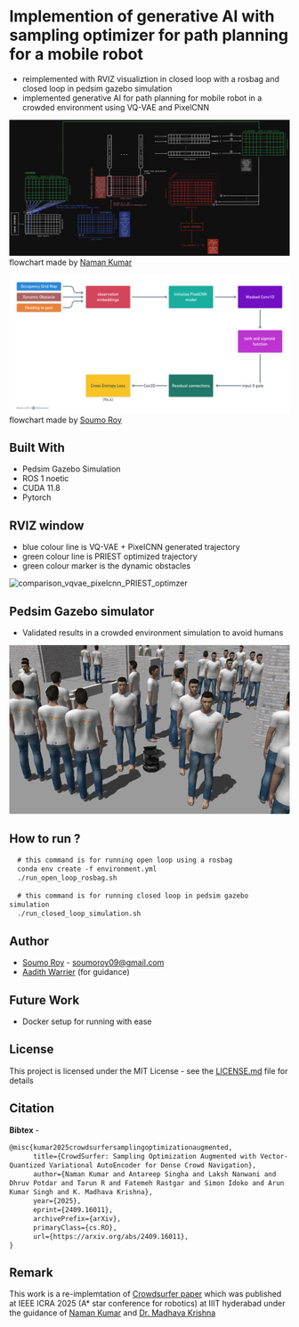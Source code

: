 # Implemention of generative AI with sampling optimizer for path planning for a mobile robot

- reimplemented with RVIZ visualiztion in closed loop with a rosbag and closed loop in pedsim gazebo simulation
- implemented generative AI for path planning for mobile robot in a crowded environment using VQ-VAE and PixelCNN

![teaser](./sampling_from_vqvae.png)
flowchart made by [Naman Kumar](https://github.com/namanxkumar)

![teaser](./PixelCNN.png)
flowchart made by [Soumo Roy](https://github.com/s0um0r0y)

## Built With
- Pedsim Gazebo Simulation
- ROS 1 noetic
- CUDA 11.8
- Pytorch

## RVIZ window

- blue colour line is VQ-VAE + PixelCNN generated trajectory
- green colour line is PRIEST optimized trajectory
- green colour marker is the dynamic obstacles
  
![comparison_vqvae_pixelcnn_PRIEST_optimzer](https://github.com/user-attachments/assets/8896391a-1b49-4353-86b8-a23a5c3fdb22)

## Pedsim Gazebo simulator

- Validated results in a crowded environment simulation to avoid humans

![teaser](./gazebo_simulation.png)

## How to run ?
```
  # this command is for running open loop using a rosbag
  conda env create -f environment.yml
  ./run_open_loop_rosbag.sh

  # this command is for running closed loop in pedsim gazebo simulation
  ./run_closed_loop_simulation.sh
```

## Author
- [Soumo Roy](https://github.com/s0um0r0y) - soumoroy09@gmail.com
- [Aadith Warrier](https://github.com/aadith-warrier) (for guidance)

## Future Work
- Docker setup for running with ease

## License

This project is licensed under the MIT License - see the [LICENSE.md](LICENSE.md) file for details

## Citation
**Bibtex** -
```
@misc{kumar2025crowdsurfersamplingoptimizationaugmented,
      title={CrowdSurfer: Sampling Optimization Augmented with Vector-Quantized Variational AutoEncoder for Dense Crowd Navigation}, 
      author={Naman Kumar and Antareep Singha and Laksh Nanwani and Dhruv Potdar and Tarun R and Fatemeh Rastgar and Simon Idoko and Arun Kumar Singh and K. Madhava Krishna},
      year={2025},
      eprint={2409.16011},
      archivePrefix={arXiv},
      primaryClass={cs.RO},
      url={https://arxiv.org/abs/2409.16011}, 
}
```

## Remark 

This work is a re-implemtation of [Crowdsurfer paper](https://github.com/Smart-Wheelchair-RRC/CrowdSurfer) which was published at IEEE ICRA 2025 (A* star conference for robotics) at IIIT hyderabad under the guidance of [Naman Kumar](https://github.com/namanxkumar) and [Dr. Madhava Krishna](https://robotics.iiit.ac.in/faculty_mkrishna/.)
